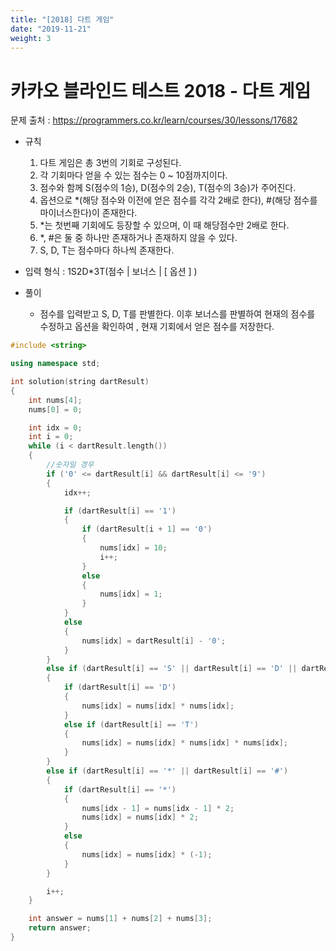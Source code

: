```yaml
---
title: "[2018] 다트 게임"
date: "2019-11-21"
weight: 3
---
```


<h1>카카오 블라인드 테스트 2018 - 다트 게임</h1>

문제 출처 : <a href="https://programmers.co.kr/learn/courses/30/lessons/17682">https://programmers.co.kr/learn/courses/30/lessons/17682</a>

- 규칙
	1. 다트 게임은 총 3번의 기회로 구성된다.
	2. 각 기회마다 얻을 수 있는 점수는 0 ~ 10점까지이다.
	3. 점수와 함께  S(점수의 1승), D(점수의 2승), T(점수의 3승)가 주어진다.
	4. 옵션으로 *(해당 점수와 이전에 얻은 점수를 각각 2배로 한다), #(해당 점수를 마이너스한다)이 존재한다.
	5. *는 첫번째 기회에도 등장할 수 있으며, 이 때 해당점수만 2배로 한다.
	6. *, #은 둘 중 하나만 존재하거나 존재하지 않을 수 있다.
	7. S, D, T는 점수마다 하나씩 존재한다.
	
- 입력 형식 : 1S2D*3T(점수 | 보너스 | [ 옵션 ] )

- 풀이
	- 점수를 입력받고 S, D, T를 판별한다. 이후 보너스를 판별하여 현재의 점수를 수정하고 옵션을 확인하여 , 현재 기회에서 얻은 점수를 저장한다.
```cpp
#include <string>

using namespace std;

int solution(string dartResult)
{
	int nums[4];
	nums[0] = 0;

	int idx = 0;
	int i = 0;
	while (i < dartResult.length())
	{
		//숫자일 경우
		if ('0' <= dartResult[i] && dartResult[i] <= '9')
		{
			idx++;

			if (dartResult[i] == '1')
			{
				if (dartResult[i + 1] == '0')
				{
					nums[idx] = 10;
					i++;
				}
				else
				{
					nums[idx] = 1;
				}
			}
			else
			{
				nums[idx] = dartResult[i] - '0';
			}
		}
		else if (dartResult[i] == 'S' || dartResult[i] == 'D' || dartResult[i] == 'T')
		{
			if (dartResult[i] == 'D')
			{
				nums[idx] = nums[idx] * nums[idx];
			}
			else if (dartResult[i] == 'T')
			{
				nums[idx] = nums[idx] * nums[idx] * nums[idx];
			}
		}
		else if (dartResult[i] == '*' || dartResult[i] == '#')
		{
			if (dartResult[i] == '*')
			{
				nums[idx - 1] = nums[idx - 1] * 2;
				nums[idx] = nums[idx] * 2;
			}
			else
			{
				nums[idx] = nums[idx] * (-1);
			}
		}

		i++;
	}

	int answer = nums[1] + nums[2] + nums[3];
	return answer;
}
```